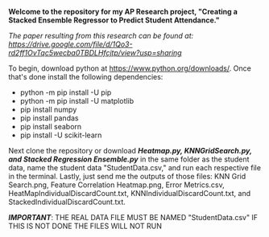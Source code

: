 **Welcome to the repository for my AP Research project, "Creating a Stacked Ensemble Regressor to Predict Student Attendance."**

*The paper resulting from this research can be found at: https://drive.google.com/file/d/1Qo3-rd2ff1OvTqc5wecba0TBDLHfcjtp/view?usp=sharing*

To begin, download python at https://www.python.org/downloads/. Once that's done install the following dependencies:

  - python -m pip install -U pip
  - python -m pip install -U matplotlib
  - pip install numpy
  - pip install pandas
  - pip install seaborn
  - pip install -U scikit-learn

Next clone the repository or download _**Heatmap.py, KNNGridSearch.py, and Stacked Regression Ensemble.py**_ in the same folder as the student data, name the student data "StudentData.csv," and run each respective file in the terminal. 
Lastly, just send me the outputs of those files: KNN Grid Search.png, Feature Correlation Heatmap.png, Error Metrics.csv, HeatMapIndividualDiscardCount.txt, KNNIndividualDiscardCount.txt, and StackedIndividualDiscardCount.txt. 

_**IMPORTANT**_: THE REAL DATA FILE MUST BE NAMED "StudentData.csv" IF THIS IS NOT DONE THE FILES WILL NOT RUN
  
